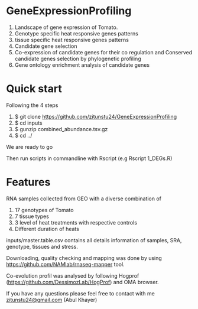 # GeneExpressionProfiling

1. Landscape of gene expression of Tomato. 
2. Genotype specific heat responsive genes patterns 
3. tissue specific heat responsive genes patterns 
4. Candidate gene selection
5. Co-expression of candidate genes for their co regulation and Conserved candidate genes selection by phylogenetic profiling
6. Gene ontology enrichment analysis of candidate genes


# Quick start 

Following the 4 steps

1. $ git clone https://github.com/zitunstu24/GeneExpressionProfiling
2. $ cd inputs
3. $ gunzip combined_abundance.tsv.gz
4. $ cd ../

We are ready to go

Then run scripts in commandline with Rscript (e.g Rscript 1_DEGs.R) 

# Features

RNA samples collected from GEO with a diverse combination of 
1. 17 genotypes of Tomato
2. 7 tissue types
3. 3 level of heat treatments with respective controls
4. Different duration of heats

inputs/master.table.csv contains all details information of samples, SRA, genotype, tissues and stress. 

Downloading, quality checking and mapping was done by using https://github.com/NAMlab/rnaseq-mapper tool.

Co-evolution profil was analysed by following Hogprof (https://github.com/DessimozLab/HogProf) and OMA browser. 

If you have any questions please feel free to contact with me zitunstu24@gmail.com (Abul Khayer)
